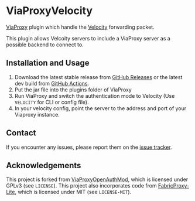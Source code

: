 # ViaProxyVelocity
[ViaProxy](https://github.com/ViaVersion/ViaProxy) plugin which handle the [Velocity](https://papermc.io/software/velocity) forwarding packet.

This plugin allows Velcoity servers to include a ViaProxy server as a possible backend to connect to.

## Installation and Usage
1. Download the latest stable release from [GitHub Releases](https://github.com/RoblKyogre/ViaProxyVelocity/releases/latest) or the latest dev build from [GitHub Actions](https://github.com/RoblKyogre/ViaProxyVelocity/actions/workflows/build.yml).
2. Put the jar file into the plugins folder of ViaProxy
3. Run ViaProxy and switch the authentication mode to Velocity (Use `VELOCITY` for CLI or config file).
4. In your velocity config, point the server to the address and port of your Viaproxy instance.

## Contact
If you encounter any issues, please report them on the
[issue tracker](https://github.com/RoblKyogre/ViaProxyVelocity/issues).

## Acknowledgements

This project is forked from [ViaProxyOpenAuthMod](https://github.com/ViaVersionAddons/ViaProxyOpenAuthMod), which is licensed under GPLv3 (see `LICENSE`). This project also incorporates code from [FabricProxy-Lite](https://github.com/OKTW-Network/FabricProxy-Lite), which is licensed under MIT (see `LICENSE-MIT`).

